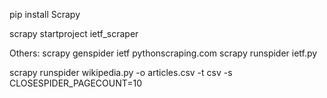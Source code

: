 pip install Scrapy

scrapy startproject ietf_scraper

Others:
scrapy genspider ietf pythonscraping.com
scrapy runspider ietf.py

scrapy runspider wikipedia.py -o articles.csv -t csv -s CLOSESPIDER_PAGECOUNT=10